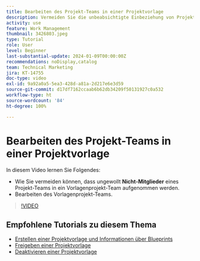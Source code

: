 ```yaml
---
title: Bearbeiten des Projekt-Teams in einer Projektvorlage
description: Vermeiden Sie die unbeabsichtigte Einbeziehung von Projekt-Team-Mitgliedern in ein Vorlagenprojekt-Team, indem Sie lernen, wie das Vorlagenprojekt-Team bearbeitet wird.
activity: use
feature: Work Management
thumbnail: 3426803.jpeg
type: Tutorial
role: User
level: Beginner
last-substantial-update: 2024-01-09T00:00:00Z
recommendations: noDisplay,catalog
team: Technical Marketing
jira: KT-14755
doc-type: video
exl-id: 9a92a0a5-5ea3-428d-a81a-2d217e6e3d59
source-git-commit: d17df7162ccaab6b62db34209f50131927c0a532
workflow-type: ht
source-wordcount: '84'
ht-degree: 100%

---
```


# Bearbeiten des Projekt-Teams in einer Projektvorlage

In diesem Video lernen Sie Folgendes:

* Wie Sie vermeiden können, dass ungewollt **Nicht-Mitglieder** eines Projekt-Teams in ein Vorlagenprojekt-Team aufgenommen werden.
* Bearbeiten des Vorlagenprojekt-Teams.

>[!VIDEO](https://video.tv.adobe.com/v/3441559/?quality=12&learn=on&enablevpops&captions=ger)

## Empfohlene Tutorials zu diesem Thema

* [Erstellen einer Projektvorlage und Informationen über Blueprints](/help/manage-work/create-and-manage-project-templates/create-a-project-template.md)
* [Freigeben einer Projektvorlage](/help/manage-work/create-and-manage-project-templates/share-a-project-template.md)
* [Deaktivieren einer Projektvorlage](/help/manage-work/create-and-manage-project-templates/deactivate-a-project-template.md)
